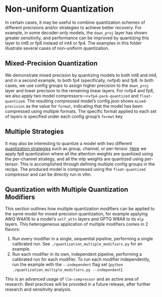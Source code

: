# Non-uniform Quantization

In certain cases, it may be useful to combine quantization schemes of different precisions and/or strategies to achieve better recovery. For example, in some decoder-only models, the `down_proj` layer has shown greater sensitivity, and performance can be improved by quantizing this layer to int8 or fp8 instead of int4 or fp4. The examples in this folder illustrate several cases of non-uniform quantization.

## Mixed-Precision Quantization

We demonstrate mixed precision by quantizing models to both int8 and int4, and in a second example, to both fp4 (specifically, nvfp4) and fp8. In both cases, we use config groups to assign higher precision to the `down_proj` layer and lower precision to the remaining linear layers. For nvfp4 and fp8, we also apply two model compressors—`nvfp4-pack-quantized` and `float-quantized`. The resulting compressed model’s config.json shows `mixed-precision` as the value for `format`, indicating that the model has been compressed using multiple formats. The specific format applied to each set of layers is specified under each config group’s `format` key.

## Multiple Strategies

It may also be interesting to quantize a model with two different [quantization strategies](https://github.com/neuralmagic/compressed-tensors/blob/a2bfc03e9d52824ba5d6d2a50c8741dd9bccd5d3/src/compressed_tensors/quantization/quant_args.py#L93) such as group, channel, or per-tensor. [Here](https://github.com/vllm-project/llm-compressor/blob/main/examples/quantization_non_uniform/quantization_fp8_multiple_strategies.py) we apply fp8 quantization where all the attention weights are quantized using the per-channel strategy, and all the mlp weights are quantized using per-tensor. This is accomplished through defining multiple config groups in the recipe. The produced model is compressed using the `float-quantized` compressor and can be directly run in vllm.

## Quantization with Multiple Quantization Modifiers

This section outlines how multiple quantization modifiers can be applied to the same model for mixed-precision quantization, for example applying AWQ W4A16 to a model's `self_attn` layers and GPTQ W8A8 to its `mlp` layers. This heterogeneous application of multiple modifiers comes in 2 flavors:

1. Run every modifier in a single, sequential pipeline, performing a single calibrated run. See `./quantization_multiple_modifiers.py` for an example.
2. Run each modifier in its own, independent pipeline, performing a calibrated run for each modifier. To run each modifier independently, run the example with the `--independent` flag set (`python ./quantization_multiple_modifiers.py --independent`).

This is an advanced usage of `llm-compressor` and an active area of research. Best practices will be provided in a future release, after further research and sensitivity analysis.